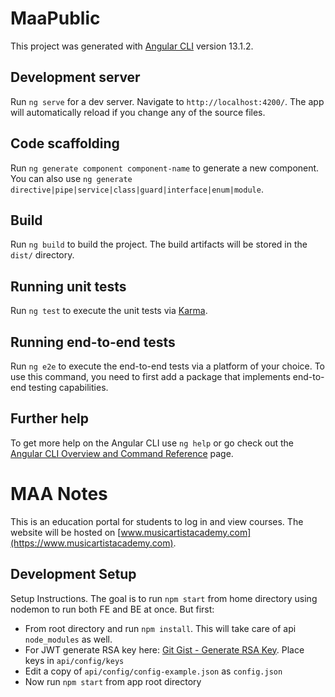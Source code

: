 # MaaPublic

This project was generated with [Angular CLI](https://github.com/angular/angular-cli) version 13.1.2.

## Development server

Run `ng serve` for a dev server. Navigate to `http://localhost:4200/`. The app will automatically reload if you change any of the source files.

## Code scaffolding

Run `ng generate component component-name` to generate a new component. You can also use `ng generate directive|pipe|service|class|guard|interface|enum|module`.

## Build

Run `ng build` to build the project. The build artifacts will be stored in the `dist/` directory.

## Running unit tests

Run `ng test` to execute the unit tests via [Karma](https://karma-runner.github.io).

## Running end-to-end tests

Run `ng e2e` to execute the end-to-end tests via a platform of your choice. To use this command, you need to first add a package that implements end-to-end testing capabilities.

## Further help

To get more help on the Angular CLI use `ng help` or go check out the [Angular CLI Overview and Command Reference](https://angular.io/cli) page.

# MAA Notes

This is an education portal for students to log in and view courses. The website will be hosted on [www.musicartistacademy.com](https://www.musicartistacademy.com).

## Development Setup
Setup Instructions. The goal is to run `npm start` from home directory using nodemon to run both FE and BE at once. But first:

- From root directory and run `npm install`. This will take care of api `node_modules` as well.
- For JWT generate RSA key here: [Git Gist - Generate RSA Key](https://gist.github.com/ygotthilf/baa58da5c3dd1f69fae9). Place keys in `api/config/keys`
- Edit a copy of `api/config/config-example.json` as `config.json`
- Now run `npm start` from app root directory